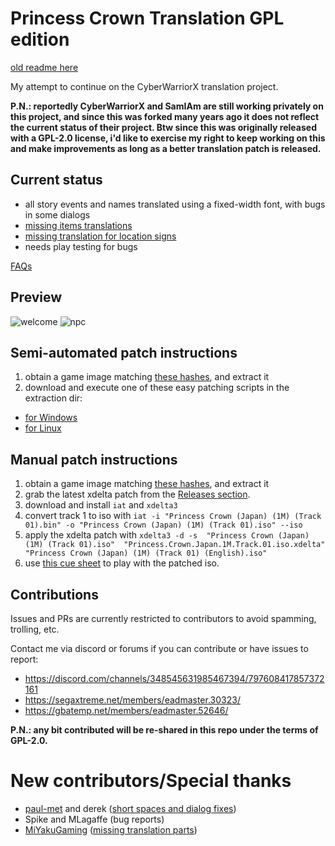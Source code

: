 
# Princess Crown Translation GPL edition

[old readme here](readme.txt.old)

My attempt to continue on the CyberWarriorX translation project.

**P.N.: reportedly CyberWarriorX and SamIAm are still working privately on this project, and since this was forked many years ago it does not reflect the current status of their project.
Btw since this was originally released with a GPL-2.0 license, i'd like to exercise my right to keep working on this and make improvements as long as a better translation patch is released.**


## Current status

 - all story events and names translated using a fixed-width font, with bugs in some dialogs
 - [missing items translations](https://github.com/eadmaster/pcrown/issues/2)
 - [missing translation for location signs](https://github.com/eadmaster/pcrown/issues/5)
 - needs play testing for bugs


[FAQs](https://github.com/eadmaster/pcrown/wiki/FAQs)


## Preview

![welcome](https://github.com/user-attachments/assets/c86585d6-106a-409b-951b-5bbd072533f6)  ![npc](https://github.com/user-attachments/assets/65079e18-e319-48a9-9838-e569729a7951)


## Semi-automated patch instructions

1. obtain a game image matching [these hashes](http://redump.org/disc/4901/), and extract it
2. download and execute one of these easy patching scripts in the extraction dir:
 
  - [for Windows](https://github.com/eadmaster/pcrown/blob/master/src/buildcd/_patch_eng.bat)
  - [for Linux](https://github.com/eadmaster/pcrown/blob/master/src/buildcd/_patch_eng.sh)


## Manual patch instructions

1. obtain a game image matching [these hashes](http://redump.org/disc/4901/), and extract it
2. grab the latest xdelta patch from the [Releases section](https://github.com/eadmaster/pcrown/releases).
3. download and install `iat` and `xdelta3`
4. convert track 1 to iso with
`iat -i "Princess Crown (Japan) (1M) (Track 01).bin" -o "Princess Crown (Japan) (1M) (Track 01).iso" --iso`
5. apply the xdelta patch with
`xdelta3 -d -s  "Princess Crown (Japan) (1M) (Track 01).iso"  "Princess.Crown.Japan.1M.Track.01.iso.xdelta"  "Princess Crown (Japan) (1M) (Track 01) (English).iso"`
6. use [this cue sheet](https://github.com/eadmaster/pcrown/blob/master/src/buildcd/Princess%20Crown%20(Japan)%20(1M)%20(English).cue) to play with the patched iso.



## Contributions
 
Issues and PRs are currently restricted to contributors to avoid spamming, trolling, etc.

Contact me via discord or forums if you can contribute or have issues to report:

 - https://discord.com/channels/348545631985467394/797608417857372161
 - https://segaxtreme.net/members/eadmaster.30323/
 - https://gbatemp.net/members/eadmaster.52646/

**P.N.: any bit contributed will be re-shared in this repo under the terms of GPL-2.0.**


# New contributors/Special thanks

 - [paul-met](https://github.com/paul-met) and derek ([short spaces and dialog fixes](https://github.com/eadmaster/pcrown/issues/1))
 - Spike and MLagaffe (bug reports)
 - [MiYakuGaming](https://github.com/MiYakuGaming/) ([missing translation parts](https://github.com/eadmaster/pcrown/issues/4))

